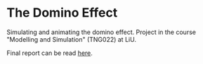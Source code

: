 # The Domino Effect

Simulating and animating the domino effect. Project in the course "Modelling and Simulation" (TNG022) at LiU.

Final report can be read [here](Rapport.pdf).
